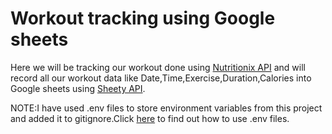 # Workout tracking using Google sheets

Here we will be tracking our workout done using [Nutritionix API](https://www.nutritionix.com/business/api) and will record all our workout data like Date,Time,Exercise,Duration,Calories into Google sheets using [Sheety API](https://sheety.co/).

NOTE:I have used .env files to store environment variables from this project and added it to gitignore.Click [here](https://dev.to/jakewitcher/using-env-files-for-environment-variables-in-python-applications-55a1) to find out how to use .env files.
